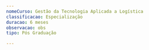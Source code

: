```yaml
---
nomeCurso: Gestão da Tecnologia Aplicada a Logística
classificacao: Especialização
duracao: 6 meses
observacao: obs
tipo: Pós Graduação

---
```


